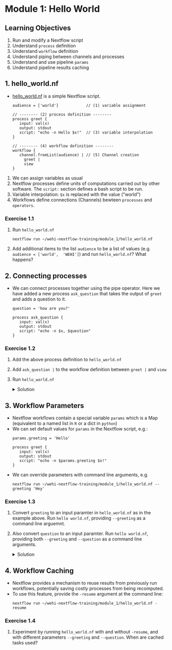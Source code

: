 # Module 1: Hello World

## Learning Objectives
1. Run and modify a Nextflow script
1. Understand `process` definition
1. Understand `workflow` definition
1. Understand piping between channels and processes
1. Understand and use pipeline `params`
1. Understand pipeline results caching

## 1. hello_world.nf

* [hello_world.nf](hello_world.nf) is a simple Nextflow script.
   ```nextflow
   audience = ['world']            // (1) variable assignment

   // -------- (2) process definition --------
   process greet {
      input: val(x) 
      output: stdout
      script: "echo -n Hello $x!"  // (3) variable interpolation
   }

   // -------- (4) workflow definition --------
   workflow {
      channel.fromList(audience) | // (5) Channel creation
        greet | 
        view  
   }
   ```
1. We can assign variables as usual
2. Nextflow processes define units of computations carried out by other software. The `script:` section defines a bash script to be run.
3. Variable interpolation: `$x` is replaced with the value ("world")
4. Workflows define connections (Channels) bewteen `processes` and `operators`.
### **Exercise 1.1**
1. Run `hello_world.nf`
   ```
   nextflow run ~/wehi-nextflow-training/module_1/hello_world.nf
   ```
2. Add additional items to the list `audience` to be a list of values (e.g. `audience = ['world',  'WEHI']`) and run `hello_world.nf`? What happens?


## 2. Connecting processes
* We can connect processes together using the pipe operator. Here we have added a new process `ask_question` that takes the output of `greet` and adds a question to it.

   ```nextflow
   question = 'how are you?'

   process ask_question {
      input: val(x)
      output: stdout
      script: "echo -n $x, $question"
   }
   ```
### **Exercise 1.2**
1. Add the above process definition to `hello_world.nf`
2. Add `ask_question |` to the workflow definition between `greet |` and `view`
3. Run `hello_world.nf`
   <details>
   <summary>Solution</summary>

   ```nextflow
   audience = ['world', 'WEHI']

   process greet {
      input: val(x)
      output: stdout
      script: "echo -n Hello $x!"
   }

   question = 'how are you?'

   process ask_question {
      input: val(x)
      output: stdout
      script: "echo -n $x, $question"
   }

   workflow {
      channel.fromList(audience) |
         greet |
         ask_question |
         view
   }
   ```
   </details>

## 3. Workflow Parameters
* Nextflow workflows contain a special variable `params` which is a Map (equivalent to a named list in `R` or a dict in `python`)
* We can set default values for `params` in the Nextflow script, e.g.:
   ```nextflow
   params.greeting = 'Hello'

   process greet {
      input: val(x)
      output: stdout
      script: "echo -n $params.greeting $x!"
   }
   ```
* We can override parameters with command line arguments, e.g.
   ```
   nextflow run ~/wehi-nextflow-training/module_1/hello_world.nf --greeting 'Hey'
   ```
### **Exercise 1.3**
1. Convert `greeting` to an input paramter in `hello_world.nf` as in the example above. Run `hello world.nf`, providing `--greeting` as a command line arguemnt.
2. Also convert `question` to an input paramter. Run `hello world.nf`, providing both `--greeting` and `--question` as a command line arguments.
   <details>
   <summary>Solution</summary>

   ```nextflow
   params.greeting = 'Hello'

   process greet {
      input: val(x)
      output: stdout
      script: "echo -n $params.greeting $x!"
   }

   params.question = 'how are you?'

   process ask_question {
      input: val(x)
      output: stdout
      script: "echo -n $x, $params.question"
   }

   workflow {
      channel.fromList(audience) |
         greet |
         ask_question |
         view
   }
   ```
   </details>

## 4. Workflow Caching
* Nextflow provides a mechanism to reuse results from previously run workflows, potentially saving costly processes from being recomputed.
* To use this feature, provide the `-resume` argument at the command line:
   ```
   nextflow run ~/wehi-nextflow-training/module_1/hello_world.nf -resume
   ```

### **Exercise 1.4**
1. Experiment by running `hello_world.nf` with and without `-resume`, and with different parameters `--greeting` and `--question`. When are cached tasks used?
